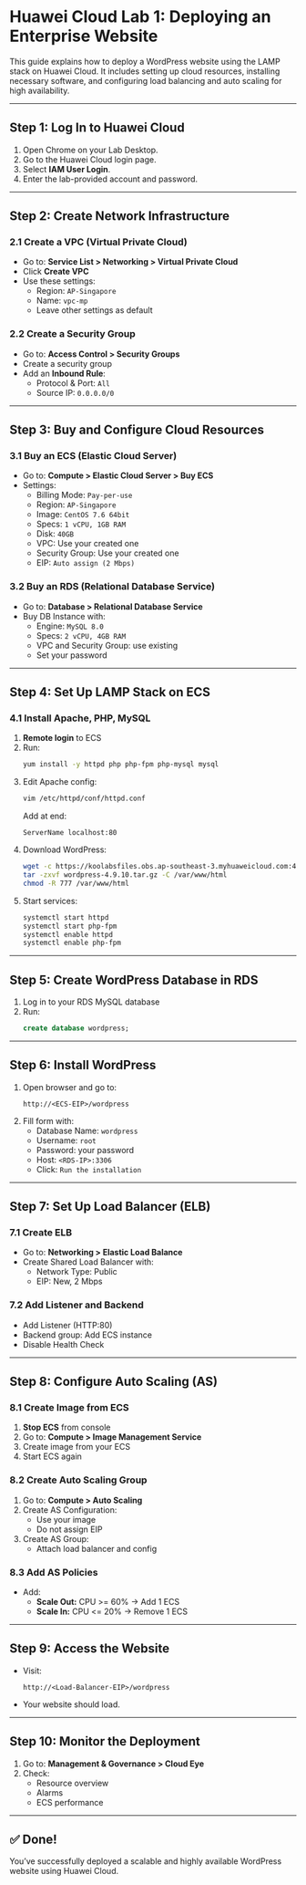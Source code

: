 
# Huawei Cloud Lab 1: Deploying an Enterprise Website

This guide explains how to deploy a WordPress website using the LAMP stack on Huawei Cloud. It includes setting up cloud resources, installing necessary software, and configuring load balancing and auto scaling for high availability.

---

## Step 1: Log In to Huawei Cloud

1. Open Chrome on your Lab Desktop.
2. Go to the Huawei Cloud login page.
3. Select **IAM User Login**.
4. Enter the lab-provided account and password.

---

## Step 2: Create Network Infrastructure

### 2.1 Create a VPC (Virtual Private Cloud)

- Go to: **Service List > Networking > Virtual Private Cloud**
- Click **Create VPC**
- Use these settings:
  - Region: `AP-Singapore`
  - Name: `vpc-mp`
  - Leave other settings as default

### 2.2 Create a Security Group

- Go to: **Access Control > Security Groups**
- Create a security group
- Add an **Inbound Rule**:
  - Protocol & Port: `All`
  - Source IP: `0.0.0.0/0`

---

## Step 3: Buy and Configure Cloud Resources

### 3.1 Buy an ECS (Elastic Cloud Server)

- Go to: **Compute > Elastic Cloud Server > Buy ECS**
- Settings:
  - Billing Mode: `Pay-per-use`
  - Region: `AP-Singapore`
  - Image: `CentOS 7.6 64bit`
  - Specs: `1 vCPU, 1GB RAM`
  - Disk: `40GB`
  - VPC: Use your created one
  - Security Group: Use your created one
  - EIP: `Auto assign (2 Mbps)`

### 3.2 Buy an RDS (Relational Database Service)

- Go to: **Database > Relational Database Service**
- Buy DB Instance with:
  - Engine: `MySQL 8.0`
  - Specs: `2 vCPU, 4GB RAM`
  - VPC and Security Group: use existing
  - Set your password

---

## Step 4: Set Up LAMP Stack on ECS

### 4.1 Install Apache, PHP, MySQL

1. **Remote login** to ECS
2. Run:
   ```bash
   yum install -y httpd php php-fpm php-mysql mysql
   ```
3. Edit Apache config:
   ```bash
   vim /etc/httpd/conf/httpd.conf
   ```
   Add at end:
   ```
   ServerName localhost:80
   ```
4. Download WordPress:
   ```bash
   wget -c https://koolabsfiles.obs.ap-southeast-3.myhuaweicloud.com:443/20220731/wordpress-4.9.10.tar.gz
   tar -zxvf wordpress-4.9.10.tar.gz -C /var/www/html
   chmod -R 777 /var/www/html
   ```
5. Start services:
   ```bash
   systemctl start httpd
   systemctl start php-fpm
   systemctl enable httpd
   systemctl enable php-fpm
   ```

---

## Step 5: Create WordPress Database in RDS

1. Log in to your RDS MySQL database
2. Run:
   ```sql
   create database wordpress;
   ```

---

## Step 6: Install WordPress

1. Open browser and go to:
   ```
   http://<ECS-EIP>/wordpress
   ```
2. Fill form with:
   - Database Name: `wordpress`
   - Username: `root`
   - Password: your password
   - Host: `<RDS-IP>:3306`
   - Click: `Run the installation`

---

## Step 7: Set Up Load Balancer (ELB)

### 7.1 Create ELB

- Go to: **Networking > Elastic Load Balance**
- Create Shared Load Balancer with:
  - Network Type: Public
  - EIP: New, 2 Mbps

### 7.2 Add Listener and Backend

- Add Listener (HTTP:80)
- Backend group: Add ECS instance
- Disable Health Check

---

## Step 8: Configure Auto Scaling (AS)

### 8.1 Create Image from ECS

1. **Stop ECS** from console
2. Go to: **Compute > Image Management Service**
3. Create image from your ECS
4. Start ECS again

### 8.2 Create Auto Scaling Group

1. Go to: **Compute > Auto Scaling**
2. Create AS Configuration:
   - Use your image
   - Do not assign EIP
3. Create AS Group:
   - Attach load balancer and config

### 8.3 Add AS Policies

- Add:
  - **Scale Out:** CPU >= 60% → Add 1 ECS
  - **Scale In:** CPU <= 20% → Remove 1 ECS

---

## Step 9: Access the Website

- Visit:
  ```
  http://<Load-Balancer-EIP>/wordpress
  ```
- Your website should load.

---

## Step 10: Monitor the Deployment

1. Go to: **Management & Governance > Cloud Eye**
2. Check:
   - Resource overview
   - Alarms
   - ECS performance

---

## ✅ Done!

You’ve successfully deployed a scalable and highly available WordPress website using Huawei Cloud.

